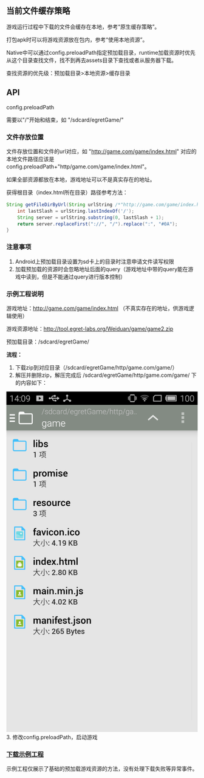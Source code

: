 ## 当前文件缓存策略

游戏运行过程中下载的文件会缓存在本地，参考“原生缓存策略”。

打包apk时可以将游戏资源放在包内，参考“使用本地资源”。

Native中可以通过config.preloadPath指定预加载目录，runtime加载资源时优先从这个目录查找文件，找不到再去assets目录下查找或者从服务器下载。

查找资源的优先级：预加载目录>本地资源>缓存目录

## API
config.preloadPath

需要以"/"开始和结束，如 "/sdcard/egretGame/"

### 文件存放位置

文件存放位置和文件的url对应，如 "http://game.com/game/index.html" 对应的本地文件路径应该是 config.preloadPath+"http/game.com/game/index.html"。

如果全部资源都放在本地，游戏地址可以不是真实存在的地址。

获得根目录（index.html所在目录）路径参考方法：

```java
String getFileDirByUrl(String urlString /*"http://game.com/game/index.html"*/) {
    int lastSlash = urlString.lastIndexOf('/');
    String server = urlString.substring(0, lastSlash + 1);
    return server.replaceFirst("://", "/").replace(":", "#0A");
}
```

### 注意事项
1. Android上预加载目录设置为sd卡上的目录时注意申请文件读写权限
2. 加载预加载的资源时会忽略地址后面的query（游戏地址中带的query能在游戏中读到，但是不能通过query进行版本控制）

### 示例工程说明
游戏地址：http://game.com/game/index.html （不真实存在的地址，供游戏逻辑使用）

游戏资源地址：http://tool.egret-labs.org/Weiduan/game/game2.zip

预加载目录：/sdcard/egretGame/

**流程：**

1. 下载zip到对应目录（/sdcard/egretGame/http/game.com/game/）
2. 解压并删除zip，解压完成后 /sdcard/egretGame/http/game.com/game/ 下的内容如下：

![](screenshot.png)
3. 修改config.preloadPath，启动游戏

### [下载示例工程](http://tool.egret-labs.org/DocZip/native/demo_android_preload.zip)

示例工程仅展示了基础的预加载游戏资源的方法，没有处理下载失败等异常事件。

